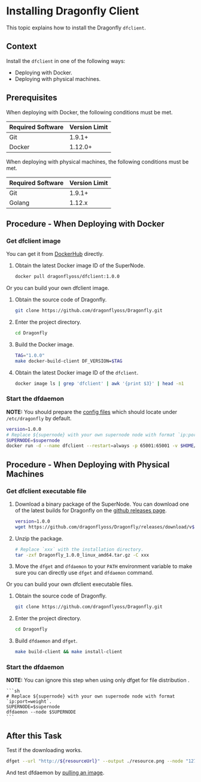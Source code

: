 # Installing Dragonfly Client

This topic explains how to install the Dragonfly `dfclient`.

## Context

Install the `dfclient` in one of the following ways:

- Deploying with Docker.
- Deploying with physical machines.

## Prerequisites

When deploying with Docker, the following conditions must be met.

Required Software | Version Limit
---|---
Git|1.9.1+
Docker|1.12.0+

When deploying with physical machines, the following conditions must be met.

Required Software | Version Limit
---|---
Git|1.9.1+
Golang|1.12.x

## Procedure - When Deploying with Docker

### Get dfclient image

You can get it from [DockerHub](https://hub.docker.com/) directly.

1. Obtain the latest Docker image ID of the SuperNode.

    ```sh
    docker pull dragonflyoss/dfclient:1.0.0
    ```

Or you can build your own dfclient image.

1. Obtain the source code of Dragonfly.

    ```sh
    git clone https://github.com/dragonflyoss/Dragonfly.git
    ```

2. Enter the project directory.

    ```sh
    cd Dragonfly
    ```

3. Build the Docker image.

    ```sh
    TAG="1.0.0"
    make docker-build-client DF_VERSION=$TAG
    ```

4. Obtain the latest Docker image ID of the `dfclient`.

    ```sh
    docker image ls | grep 'dfclient' | awk '{print $3}' | head -n1
    ```

### Start the dfdaemon

**NOTE:** You should prepare the [config files](../config) which should locate under `/etc/dragonfly` by default.

```sh
version=1.0.0
# Replace ${supernode} with your own supernode node with format `ip:port=weight`.
SUPERNODE=$supernode
docker run -d --name dfclient --restart=always -p 65001:65001 -v $HOME/.small-dragonfly:/root/.small-dragonfly -v /etc/dragonfly:/etc/dragonfly dragonflyoss/dfclient:$version --node $SUPERNODE
```

## Procedure - When Deploying with Physical Machines

### Get dfclient executable file

1. Download a binary package of the SuperNode. You can download one of the latest builds for Dragonfly on the [github releases page](https://github.com/dragonflyoss/Dragonfly/releases).

    ```sh
    version=1.0.0
    wget https://github.com/dragonflyoss/Dragonfly/releases/download/v$version/Dragonfly_$version_linux_amd64.tar.gz
    ```

2. Unzip the package.

    ```bash
    # Replace `xxx` with the installation directory.
    tar -zxf Dragonfly_1.0.0_linux_amd64.tar.gz -C xxx
    ```

3. Move the `dfget` and `dfdaemon` to your `PATH` environment variable to make sure you can directly use `dfget` and `dfdaemon` command.

Or you can build your own dfclient executable files.

1. Obtain the source code of Dragonfly.

    ```sh
    git clone https://github.com/dragonflyoss/Dragonfly.git
    ```

2. Enter the project directory.

    ```sh
    cd Dragonfly
    ```

3. Build `dfdaemon` and `dfget`.

    ```sh
    make build-client && make install-client
    ```

### Start the dfdaemon

**NOTE:** You can ignore this step when using only dfget for file distribution .

    ```sh
    # Replace ${supernode} with your own supernode node with format `ip:port=weight`.
    SUPERNODE=$supernode
    dfdaemon --node $SUPERNODE
    ```

## After this Task

Test if the downloading works.

```sh
dfget --url "http://${resourceUrl}" --output ./resource.png --node "127.0.0.1:8002"
```

And test dfdaemon by [pulling an image](./download_files.md).
